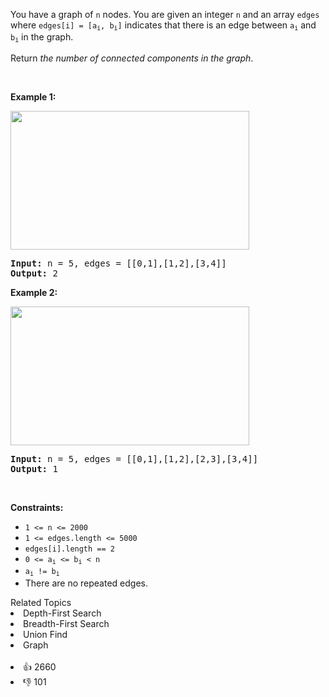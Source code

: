 <p>You have a graph of <code>n</code> nodes. You are given an integer <code>n</code> and an array <code>edges</code> where <code>edges[i] = [a<sub>i</sub>, b<sub>i</sub>]</code> indicates that there is an edge between <code>a<sub>i</sub></code> and <code>b<sub>i</sub></code> in the graph.</p>

<p>Return <em>the number of connected components in the graph</em>.</p>

<p>&nbsp;</p> 
<p><strong class="example">Example 1:</strong></p> 
<img alt="" src="https://assets.leetcode.com/uploads/2021/03/14/conn1-graph.jpg" style="width: 382px; height: 222px;" /> 
<pre>
<strong>Input:</strong> n = 5, edges = [[0,1],[1,2],[3,4]]
<strong>Output:</strong> 2
</pre>

<p><strong class="example">Example 2:</strong></p> 
<img alt="" src="https://assets.leetcode.com/uploads/2021/03/14/conn2-graph.jpg" style="width: 382px; height: 222px;" /> 
<pre>
<strong>Input:</strong> n = 5, edges = [[0,1],[1,2],[2,3],[3,4]]
<strong>Output:</strong> 1
</pre>

<p>&nbsp;</p> 
<p><strong>Constraints:</strong></p>

<ul> 
 <li><code>1 &lt;= n &lt;= 2000</code></li> 
 <li><code>1 &lt;= edges.length &lt;= 5000</code></li> 
 <li><code>edges[i].length == 2</code></li> 
 <li><code>0 &lt;= a<sub>i</sub> &lt;= b<sub>i</sub> &lt; n</code></li> 
 <li><code>a<sub>i</sub> != b<sub>i</sub></code></li> 
 <li>There are no repeated edges.</li> 
</ul>

<div><div>Related Topics</div><div><li>Depth-First Search</li><li>Breadth-First Search</li><li>Union Find</li><li>Graph</li></div></div><br><div><li>👍 2660</li><li>👎 101</li></div>